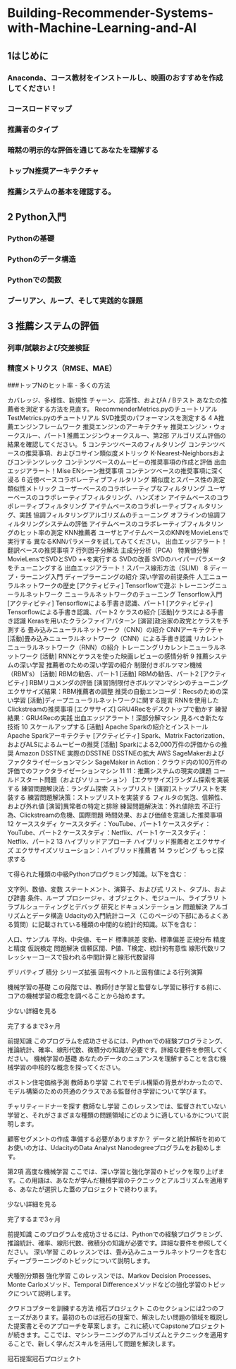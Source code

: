 # Building-Recommender-Systems-with-Machine-Learning-and-AI

## 1はじめに

### Anaconda、コース教材をインストールし、映画のおすすめを作成してください！

### コースロードマップ

### 推薦者のタイプ

### 暗黙の明示的な評価を通じてあなたを理解する

### トップN推奨アーキテクチャ

### 推薦システムの基本を確認する。

## 2 Python入門

### Pythonの基礎

### Pythonのデータ構造

### Pythonでの関数

### ブーリアン、ループ、そして実践的な課題

## 3 推薦システムの評価

### 列車/試験および交差検証

### 精度メトリクス（RMSE、MAE）

###トップNのヒット率 - 多くの方法

カバレッジ、多様性、新規性
チャーン、応答性、およびA / Bテスト
あなたの推薦者を測定する方法を見直す。
RecommenderMetrics.pyのチュートリアル
TestMetrics.pyのチュートリアル
SVD推奨のパフォーマンスを測定する
4 A推薦エンジンフレームワーク
推奨エンジンのアーキテクチャ
推奨エンジン・ウォークスルー、パート1
推薦エンジンウォークスルー、第2部
アルゴリズム評価の結果を確認してください。
5 コンテンツベースのフィルタリング
コンテンツベースの推奨事項、およびコサイン類似度メトリック
K-Nearest-Neighborsおよびコンテンツレック
コンテンツベースのムービーの推奨事項の作成と評価
出血エッジアラート！Mise ENシーン推奨事項
コンテンツベースの推奨事項に深く浸る
6 近傍ベースコラボレーティブフィルタリング
類似度とスパース性の測定
類似性メトリック
ユーザーベースのコラボレーティブなフィルタリング
ユーザーベースのコラボレーティブフィルタリング、ハンズオン
アイテムベースのコラボレーティブフィルタリング
アイテムベースのコラボレーティブフィルタリング、実践
協調フィルタリングアルゴリズムのチューニング
オフラインの協調フィルタリングシステムの評価
アイテムベースのコラボレーティブフィルタリングのヒット率の測定
KNN推薦者
ユーザとアイテムベースのKNNをMovieLensで実行する
異なるKNNパラメータを試してみてください。
出血エッジアラート！翻訳ベースの推奨事項
7 行列因子分解法
主成分分析（PCA）
特異値分解
MovieLensでSVDとSVD ++を実行する
SVDの改善
SVDのハイパーパラメータをチューニングする
出血エッジアラート！スパース線形方法（SLIM）
8 ディープ・ラーニング入門
ディープラーニングの紹介
深い学習の前提条件
人工ニューラルネットワークの歴史
[アクティビティ] Tensorflowで遊ぶ
トレーニングニューラルネットワーク
ニューラルネットワークのチューニング
Tensorflow入門
[アクティビティ] Tensorflowによる手書き認識、パート1
[アクティビティ] Tensorflowによる手書き認識、パート2
ケラスの紹介
[活動]ケラスによる手書き認識
Kerasを用いたクラシファイアパターン
[演習]政治家の政党とケラスを予測する
畳み込みニューラルネットワーク（CNN）の紹介
CNNアーキテクチャ
[活動]畳み込みニューラルネットワーク（CNN）による手書き認識
リカレントニューラルネットワーク（RNN）の紹介
トレーニングリカレントニューラルネットワーク
[活動] RNNとケラスを使った映画レビューの感情分析
9 推薦システムの深い学習
推薦者のための深い学習の紹介
制限付きボルツマン機械（RBM's）
[活動] RBMの勧告、パート1
[活動] RBMの勧告、パート2
[アクティビティ] RBMリコメンダの評価
[演習]制限付きボルツマンマシンのチューニング
エクササイズ結果：RBM推薦者の調整
推奨の自動エンコーダ：Recsのための深い学習
[活動]ディープニューラルネットワークに関する提言
RNNを使用したClickstreamの推奨事項
[エクササイズ] GRU4Recをデスクトップで動かす
練習結果：GRU4Recの実践
出血エッジアラート！深部分解マシン
見るべき新たな技術
10 スケールアップする
[活動] Apache Sparkの紹介とインストール
Apache Sparkアーキテクチャ
[アクティビティ] Spark、Matrix Factorization、およびALSによるムービーの推奨
[活動] Sparkによる2,000万件の評価からの推奨
Amazon DSSTNE
実際のDSSTNE
DSSTNEの拡大
AWS SageMakerおよびファクタライゼーションマシン
SageMaker in Action：クラウド内の100万件の評価でのファクタライゼーションマシン
11 11：推薦システムの現実の課題
コールドスタート問題（およびソリューション）
[エクササイズ]ランダム探索を実装する
練習問題解決法：ランダム探索
ストップリスト
[演習]ストップリストを実装する
練習問題解決策：ストップリストを実装する
フィルタの気泡、信頼性、および外れ値
[演習]異常者の特定と排除
練習問題解決法：外れ値除去
不正行為、Clickstreamの危機、国際問題
時間効果、および価値を意識した推奨事項
12 ケーススタディ
ケーススタディ：YouTube、パート1
ケーススタディ：YouTube、パート2
ケーススタディ：Netflix、パート1
ケーススタディ：Netflix、パート2
13 ハイブリッドアプローチ
ハイブリッド推薦者とエクササイズ
エクササイズソリューション：ハイブリッド推薦者
14 ラッピング
もっと探求する

て得られた種類の中級Pythonプログラミング知識。以下を含む：

文字列、数値、変数
ステートメント、演算子、および式
リスト、タプル、および辞書
条件、ループ
プロシージャ、オブジェクト、モジュール、ライブラリ
トラブルシューティングとデバッグ
研究とドキュメンテーション
問題解決
アルゴリズムとデータ構造
Udacityの入門統計コース（このページの下部にあるよくある質問）に記載されている種類の中間的な統計的知識。以下を含む：

人口、サンプル
平均、中央値、モード
標準誤差
変動、標準偏差
正規分布
精度と精度
仮説検定
問題解決
信頼区間、P値、T検定、統計的有意性
線形代数リフレッシャーコースで扱われる中間計算と線形代数習得

デリバティブ
積分
シリーズ拡張
固有ベクトルと固有値による行列演算

機械学習の基礎
この段階では、教師付き学習と監督なし学習に移行する前に、コアの機械学習の概念を調べることから始めます。

少ない詳細を見る

完了するまで3ヶ月

前提知識
このプログラムを成功させるには、Pythonでの経験プログラミング、推論統計、確率、線形代数、微積分の知識が必要です。詳細な要件を参照してください。
機械学習の基礎
あなたのデータのニュアンスを理解することを含む機械学習の中核的な概念を探ってください。

ボストン住宅価格予測
教師あり学習
これでモデル構築の背景がわかったので、モデル構築のための共通のクラスである監督付き学習について学びます。

チャリティードナーを探す
教師なし学習
このレッスンでは、監督されていない学習と、それがさまざまな種類の問題領域にどのように適しているかについて説明します。

顧客セグメントの作成
準備する必要がありますか？
データと統計解析を初めてお使いの方は、UdacityのData Analyst Nanodegreeプログラムをお勧めします。


第2項
高度な機械学習
ここでは、深い学習と強化学習のトピックを取り上げます。この用語は、あなたが学んだ機械学習のテクニックとアルゴリズムを適用する、あなたが選択した蓋のプロジェクトで終わります。

少ない詳細を見る

完了するまで3ヶ月

前提知識
このプログラムを成功させるには、Pythonでの経験プログラミング、推論統計、確率、線形代数、微積分の知識が必要です。詳細な要件を参照してください。
深い学習
このレッスンでは、畳み込みニューラルネットワークを含むディープラーニングのトピックについて説明します。

犬種別分類器
強化学習
このレッスンでは、Markov Decision Processes、Monte Carloメソッド、Temporal Differenceメソッドなどの強化学習のトピックについて説明します。

クワドコプターを訓練する方法
棺石プロジェクト
このセクションには2つのフェーズがあります。最初のものは冠石の提案で、解決したい問題の領域を概説した提案書とそのアプローチを草案します。これに続いてCapstoneプロジェクトが続きます。ここでは、マシンラーニングのアルゴリズムとテクニックを適用することで、新しく学んだスキルを活用して問題を解決します。

冠石提案冠石プロジェクト
